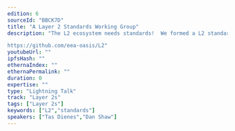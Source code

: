 ```yaml
---
edition: 6
sourceId: "BBCK7D"
title: "A Layer 2 Standards Working Group"
description: "The L2 ecosystem needs standards!  We formed a L2 standards working group as an EEA Community Project, managed by OASIS.  We will provide a quick overview of L2 standards discussion topics thus far.  Others in the L2 ecosystem are invited to join and participate in existing discussions or raise new topics.

https://github.com/eea-oasis/L2"
youtubeUrl: ""
ipfsHash: ""
ethernaIndex: ""
ethernaPermalink: ""
duration: 0
expertise: ""
type: "Lightning Talk"
track: "Layer 2s"
tags: ["Layer 2s"]
keywords: ["L2","standards"]
speakers: ["Tas Dienes","Dan Shaw"]
---
```

